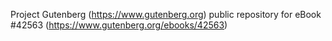 Project Gutenberg (https://www.gutenberg.org) public repository for eBook #42563 (https://www.gutenberg.org/ebooks/42563)
